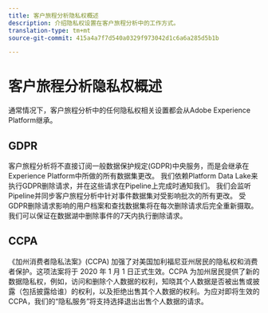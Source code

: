 ```yaml
---
title: 客户旅程分析隐私权概述
description: 介绍隐私权设置在客户旅程分析中的工作方式。
translation-type: tm+mt
source-git-commit: 415a4a7f7d540a0329f973042d1c6a6a285d5b1b

---
```



# 客户旅程分析隐私权概述

通常情况下，客户旅程分析中的任何隐私权相关设置都会从Adobe Experience Platform继承。

## GDPR

客户旅程分析将不直接订阅一般数据保护规定(GDPR)中央服务，而是会继承在Experience Platform中所做的所有数据集更改。 我们依赖Platform Data Lake来执行GDPR删除请求，并在这些请求在Pipeline上完成时通知我们。 我们会监听Pipeline并同步客户旅程分析中针对事件数据集对受影响批次的所有更改。 受GDPR删除请求影响的用户档案和查找数据集将在每次删除请求后完全重新摄取。 我们可以保证在数据湖中删除事件的7天内执行删除请求。

## CCPA

《加州消费者隐私法案》(CCPA) 加强了对美国加利福尼亚州居民的隐私权和消费者保护。这项法案将于 2020 年 1 月 1 日正式生效。CCPA 为加州居民提供了新的数据隐私权，例如，访问和删除个人数据的权利，知晓其个人数据是否被出售或披露（包括披露给谁）的权利，以及拒绝出售其个人数据的权利。为应对即将生效的 CCPA，我们的“隐私服务”将支持选择退出出售个人数据的请求。
